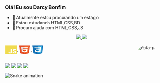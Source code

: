 ### Olá! Eu sou Darcy Bonfim

- 🔭 Atualmente estou procurando um estágio
- 🌱 Estou estudando HTML,CSS,BD
- 💬 Procuro ajuda com HTML,CSS,JS

<div align="center">
  <a href="https://github.com/darcybonfim">
  <img height="180em" src="https://github-readme-stats.vercel.app/api?username=darcybonfim&show_icons=true&theme=dark&include_all_commits=true&count_private=true"/>
  <img height="180em" src="https://github-readme-stats.vercel.app/api/top-langs/?username=darcybonfim&layout=compact&langs_count=7&theme=dark"/>
</div>

<div style="display: inline_block"><br>
  <img align="center" alt="Rafa-Js" height="30" width="40" src="https://raw.githubusercontent.com/devicons/devicon/master/icons/javascript/javascript-plain.svg"> 
  <img align="center" alt="Rafa-HTML" height="30" width="40" src="https://raw.githubusercontent.com/devicons/devicon/master/icons/html5/html5-original.svg">
  <img align="center" alt="Rafa-CSS" height="30" width="40" src="https://raw.githubusercontent.com/devicons/devicon/master/icons/css3/css3-original.svg">
  <img align="right" alt="Rafa-pic" height="150" style="border-radius:50px;" src="https://cdn.discordapp.com/avatars/666430138040451102/cb8cb0c2b832f1b5fc422f61f8093f02.png?size=2048">
</div>

##

</div>
  <div> 
  <a href="https://www.youtube.com/channel/UCsknXUNCjO4g-Jo5Jq-AvhA" target="_blank"><img src="https://img.shields.io/badge/YouTube-FF0000?style=for-the-badge&logo=youtube&logoColor=white" target="_blank"></a>
  <a href="https://www.instagram.com/_vulgofr4jolazs_/" target="_blank"><img src="https://img.shields.io/badge/-Instagram-%23E4405F?style=for-the-badge&logo=instagram&logoColor=white" target="_blank"></a>
  <a href = "mailto:macalisterfontini@gmail.com"><img src="https://img.shields.io/badge/-Gmail-%23333?style=for-the-badge&logo=gmail&logoColor=white" target="_blank"></a>
  <a href="https://www.linkedin.com/in/darcy-bonfim-92ab75250/" target="_blank"><img src="https://img.shields.io/badge/-LinkedIn-%230077B5?style=for-the-badge&logo=linkedin&logoColor=white" target="_blank"></a> 

  ![Snake animation](https://github.com/darcybonfim/darcybonfim/blob/output/github-contribution-grid-snake.svg)
 

</div>





